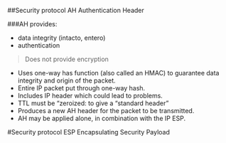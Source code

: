 ##Security protocol AH Authentication Header

###AH provides:
- data integrity (intacto, entero) 
- authentication

> Does not provide encryption

- Uses one-way has function (also called an HMAC) to guarantee data integrity and origin of the packet.
- Entire IP packet put through one-way hash.
- Includes IP header which could lead to problems.
- TTL must be “zeroized: to give a “standard header”
- Produces a new AH header for the packet to be transmitted.
- AH may be applied alone, in combination with the IP ESP.



#Security protocol ESP Encapsulating Security Payload
